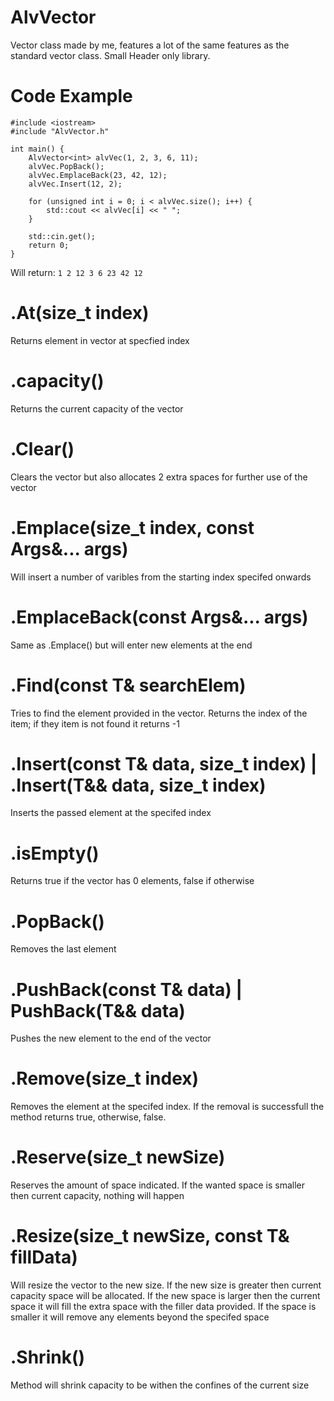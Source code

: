 # AlvVector
Vector class made by me, features a lot of the same features as the standard vector class. Small Header only library.

# Code Example
```
#include <iostream>
#include "AlvVector.h"

int main() {
	AlvVector<int> alvVec(1, 2, 3, 6, 11);
	alvVec.PopBack();
	alvVec.EmplaceBack(23, 42, 12);
	alvVec.Insert(12, 2);

	for (unsigned int i = 0; i < alvVec.size(); i++) {
		std::cout << alvVec[i] << " ";
	}

	std::cin.get();
	return 0;
}
```

Will return: ```1 2 12 3 6 23 42 12```

# .At(size_t index)
Returns element in vector at specfied index

# .capacity()
Returns the current capacity of the vector

# .Clear()
Clears the vector but also allocates 2 extra spaces for further use of the vector

# .Emplace(size_t index, const Args&... args)
Will insert a number of varibles from the starting index specifed onwards

# .EmplaceBack(const Args&... args)
Same as .Emplace() but will enter new elements at the end

# .Find(const T& searchElem)
Tries to find the element provided in the vector. Returns the index of the item; if they item is not found it returns -1

# .Insert(const T& data, size_t index) | .Insert(T&& data, size_t index)
Inserts the passed element at the specifed index

# .isEmpty()
Returns true if the vector has 0 elements, false if otherwise

# .PopBack()
Removes the last element

# .PushBack(const T& data) | PushBack(T&& data)
Pushes the new element to the end of the vector

# .Remove(size_t index)
Removes the element at the specifed index. If the removal is successfull the method returns true, otherwise, false.

# .Reserve(size_t newSize)
Reserves the amount of space indicated. If the wanted space is smaller then current capacity, nothing will happen

# .Resize(size_t newSize, const T& fillData)
Will resize the vector to the new size. If the new size is greater then current capacity space will be allocated. If the new space is larger then the current space it will fill the extra space with the filler data provided. If the space is smaller it will remove any elements beyond the specifed space

# .Shrink()
Method will shrink capacity to be withen the confines of the current size
